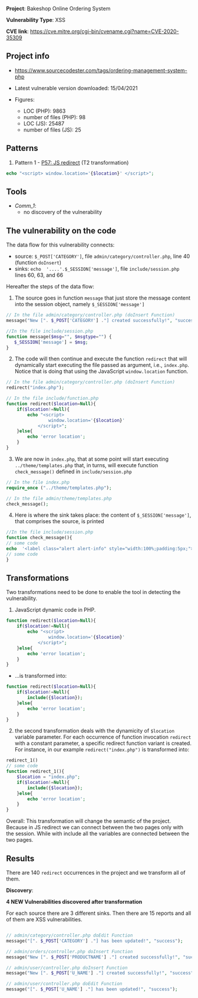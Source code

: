 **Project**: Bakeshop Online Ordering System

**Vulnerability Type**: XSS

**CVE link**: https://cve.mitre.org/cgi-bin/cvename.cgi?name=CVE-2020-35309

## Project info

- https://www.sourcecodester.com/tags/ordering-management-system-php
- Latest vulnerable version downloaded: 15/04/2021

- Figures:
  - LOC (PHP): 9863
  - number of files (PHP): 98
  - LOC (JS): 25487
  - number of files (JS): 25

## Patterns

1. Pattern 1 - [P57: JS redirect](https://github.com/enferas/TestabilityTarpits/tree/main/PHP/TestabilityPatterns/57_JS_redirect)  (T2 transformation)
```php
echo "<script> window.location='{$location}' </script>";	
```

## Tools

- _Comm_1_:
  - no discovery of the vulnerability

## The vulnerability on the code

The data flow for this vulnerability connects:
- source: `$_POST['CATEGORY']`, file `admin/category/controller.php`, line 40 (function `doInsert`)
- sinks: `echo  '....'.$_SESSION['message']`, file `include/session.php` lines 60, 63, and 66

Hereafter the steps of the data flow:

1. The source goes in function `message` that just store the message content into the session object, namely `$_SESSION['message']`
```php
// In the file admin/category/controller.php (doInsert Function)
message("New [". $_POST['CATEGORY'] ."] created successfully!", "success");
```

```php
//In the file include/session.php
function message($msg="", $msgtype="") {
   $_SESSION['message'] = $msg;
}
```

2. The code will then continue and execute the function `redirect` that will dynamically start executing the file passed as argument, i.e., `index.php`. Notice that is doing that using the JavaScript `window.location` function.
```php
// In the file admin/category/controller.php (doInsert Function)
redirect("index.php");
```

```php
// In the file include/function.php
function redirect($location=Null){
    if($location!=Null){
        echo "<script>
                window.location='{$location}'
            </script>";	
    }else{
        echo 'error location';
    }       
}
```

3. We are now in `index.php`, that at some point will start executing `../theme/templates.php` that, in turns, will execute function `check_message()` defined in `include/session.php`
```php
// In the file index.php
require_once ("../theme/templates.php");
```

```php
// In the file admin/theme/templates.php
check_message();
```

4. Here is where the sink takes place: the content of `$_SESSION['message']`, that comprises the source, is printed 
```php
//In the file include/session.php
function check_message(){
// some code
echo  '<label class="alert alert-info" style="width:100%;padding:5px;">'. $_SESSION['message'] . '</label>';
// some code
}
```

## Transformations

Two transformations need to be done to enable the tool in detecting the vulnerability.

1. JavaScript dynamic code in PHP. 
```php
function redirect($location=Null){
    if($location!=Null){
        echo "<script>
                window.location='{$location}'
            </script>";	
    }else{
        echo 'error location';
    }       
}
```
  - ...is transformed into:
```php
function redirect($location=Null){
    if($location!=Null){
        include({$location});
    }else{
        echo 'error location';
    }       
}
```

2. the second transformation deals with the dynamicity of `$location` variable parameter. For each occurrence of function invocation `redirect` with a constant parameter, a specific redirect function variant is created. For instance, in our example `redirect("index.php")` is transformed into:

```php
redirect_1()
// some code
function redirect_1(){
    $location = "index.php";
    if($location!=Null){
        include({$location});
    }else{
        echo 'error location';
    }       
}
```

Overall: This transformation will change the semantic of the project.
Because in JS redirect we can connect between the two pages only with the session.
While with include all the variables are connected between the two pages.

## Results

There are 140 `redirect` occurrences in the project and we transform all of them.

**Discovery**:

**4 NEW Vulnerabilities discovered after transformation**

For each source there are 3 different sinks. Then there are 15 reports and all of them are XSS vulnerabilities.

```php

// admin/category/controller.php doEdit Function
message("[". $_POST['CATEGORY'] ."] has been updated!", "success");

// admin/orders/controller.php doInsert Function
message("New [". $_POST['PRODUCTNAME'] ."] created successfully!", "success");

// admin/user/controller.php doInsert Function
message("New [". $_POST['U_NAME'] ."] created successfully!", "success");

// admin/user/controller.php doEdit Function
message("[". $_POST['U_NAME'] ."] has been updated!", "success");
```
